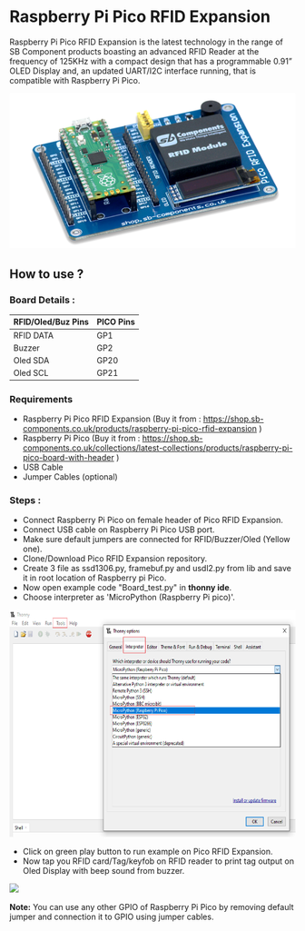 # Raspberry Pi Pico RFID Expansion

Raspberry Pi Pico RFID Expansion is the latest technology in the range of SB Component products boasting an advanced RFID Reader at the frequency of 125KHz with a compact design that has a programmable 0.91” OLED Display and, an updated UART/I2C interface running, that is compatible with Raspberry Pi Pico.

<img src="product-pic.png" />

## How to use ?

### Board Details :

| RFID/Oled/Buz Pins |PICO Pins |
| -------------      | -----    |
| RFID DATA          | GP1      |
| Buzzer             | GP2      |
| Oled SDA           | GP20     |
| Oled SCL           | GP21     |


### Requirements

* Raspberry Pi Pico RFID Expansion (Buy it from : https://shop.sb-components.co.uk/products/raspberry-pi-pico-rfid-expansion )
* Raspberry Pi Pico (Buy it from : https://shop.sb-components.co.uk/collections/latest-collections/products/raspberry-pi-pico-board-with-header  )
* USB Cable
* Jumper Cables (optional)

### Steps :

* Connect Raspberry Pi Pico on female header of Pico RFID Expansion.
* Connect USB cable on Raspberry Pi Pico USB port.
* Make sure default jumpers are connected for RFID/Buzzer/Oled (Yellow one).
* Clone/Download Pico RFID Expansion repository.
* Create 3 file as ssd1306.py, framebuf.py and usdl2.py from lib and save it in root location of Raspberry pi Pico.
* Now open example code "Board_test.py" in <b>thonny ide</b>.
* Choose interpreter as 'MicroPython (Raspberry Pi pico)'.

<img src="images/thonny-interpreter.PNG" width="600" height="400" />

* Click on green play button to run example on Pico RFID Expansion.
* Now tap you RFID card/Tag/keyfob on RFID reader to print tag output on Oled Display with beep sound from buzzer.

<img src="https://cdn.shopify.com/s/files/1/1217/2104/files/My_Video_3_1024x1024.gif?v=1614942246" />

<b>Note:</b> You can use any other GPIO of Raspberry Pi Pico by removing default jumper and connection it to GPIO using jumper cables. 
